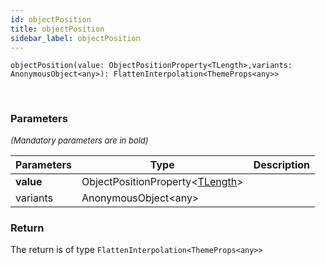 ```yaml
---
id: objectPosition
title: objectPosition
sidebar_label: objectPosition
---
```


```tsx
objectPosition(value: ObjectPositionProperty<TLength>,variants: AnonymousObject<any>): FlattenInterpolation<ThemeProps<any>>
```
<br/>



### Parameters

<font size="2"><i>(Mandatory parameters are in bold)</i></font>

| Parameters | Type | Description |
| --------- | ---- | ----------- |
| **value** | ObjectPositionProperty<[TLength](/api2/types/TLength.md)\> |  |
| variants | AnonymousObject<any\> |  |


### Return



The return is of type <code>FlattenInterpolation<ThemeProps<any\>\></code>